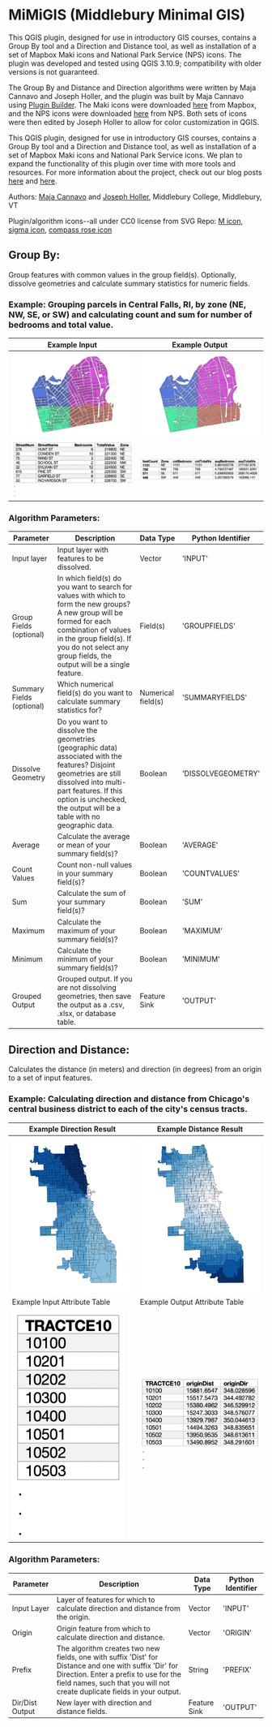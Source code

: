# MiMiGIS (Middlebury Minimal GIS)
 This QGIS plugin, designed for use in introductory GIS courses, contains a Group By tool and a Direction and Distance tool, as well as installation of a set of Mapbox Maki icons and National Park Service (NPS) icons. The plugin was developed and tested using QGIS 3.10.9; compatibility with older versions is not guaranteed.

 The Group By and Distance and Direction algorithms were written by Maja Cannavo and Joseph Holler, and the plugin was built by Maja Cannavo using [Plugin Builder](https://github.com/g-sherman/Qgis-Plugin-Builder).
 The Maki icons were downloaded [here](https://labs.mapbox.com/maki-icons/) from Mapbox, and the NPS icons were downloaded [here](https://www.nps.gov/carto/app/#!/maps/symbols) from NPS. Both sets of icons were then edited by Joseph Holler to allow for color customization in QGIS.

This QGIS plugin, designed for use in introductory GIS courses, contains a Group By tool and a Direction and Distance tool, as well as installation of a set of Mapbox Maki icons and National Park Service icons. We plan to expand the functionality of this plugin over time with more tools and resources. For more information about the project, check out our blog posts [here](https://majacannavo.github.io/jterm21main) and [here](https://www.josephholler.com/a-minimal-gis-plugin-for-qgis/).

Authors: [Maja Cannavo](mailto:mcannavo@middlebury.edu) and [Joseph Holler](mailto:josephh@middlebury.edu), Middlebury College, Middlebury, VT

Plugin/algorithm icons--all under CC0 license from SVG Repo:
[M icon](https://www.svgrepo.com/svg/5274/medium-size), [sigma icon](https://www.svgrepo.com/svg/175093/sigma-maths), [compass rose icon](https://www.svgrepo.com/svg/253234/wind-rose-compass)

## Group By:
Group features with common values in the group field(s). Optionally, dissolve geometries and calculate summary statistics for numeric fields.

### Example: Grouping parcels in Central Falls, RI, by zone (NE, NW, SE, or SW) and calculating count and sum for number of bedrooms and total value.
Example Input | Example Output
--- | ---
![](images/parcels_notdissolved_jpg.jpg) | ![](images/parcels_dissolved.jpg)
![](tables/before_table.png) | ![](tables/after_table.png)

### Algorithm Parameters:
Parameter | Description | Data Type | Python Identifier
--- | --- | --- | ---
Input layer | Input layer with features to be dissolved. | Vector | 'INPUT'
Group Fields (optional) | In which field(s) do you want to search for values with which to form the new groups? A new group will be formed for each combination of values in the group field(s). If you do not select any group fields, the output will be a single feature. | Field(s) | 'GROUPFIELDS'
Summary Fields (optional) | Which numerical field(s) do you want to calculate summary statistics for? | Numerical field(s) | 'SUMMARYFIELDS'
Dissolve Geometry | Do you want to dissolve the geometries (geographic data) associated with the features? Disjoint geometries are still dissolved into multi-part features. If this option is unchecked, the output will be a table with no geographic data. | Boolean | 'DISSOLVEGEOMETRY'
Average | Calculate the average or mean of your summary field(s)? | Boolean | 'AVERAGE'
Count Values | Count non-null values in your summary field(s)? | Boolean | 'COUNTVALUES'
Sum | Calculate the sum of your summary field(s)? | Boolean | 'SUM'
Maximum | Calculate the maximum of your summary field(s)? | Boolean | 'MAXIMUM'
Minimum | Calculate the minimum of your summary field(s)? | Boolean | 'MINIMUM'
Grouped Output | Grouped output. If you are not dissolving geometries, then save the output as a .csv, .xlsx, or database table. | Feature Sink | 'OUTPUT'


## Direction and Distance:
Calculates the distance (in meters) and direction (in degrees) from an origin to a set of input features.

### Example: Calculating direction and distance from Chicago's central business district to each of the city's census tracts.
Example Direction Result | Example Distance Result
--- | ---
![](images/tracts_dir_jpg.jpg) | ![](images/tracts_dist_jpg.jpg)
Example Input Attribute Table | Example Output Attribute Table
![](tables/before_table_2.png) | ![](tables/after_table_2.png)

### Algorithm Parameters:
Parameter | Description | Data Type | Python Identifier
--- | --- | --- | ---
Input Layer | Layer of features for which to calculate direction and distance from the origin. | Vector | 'INPUT'
Origin | Origin feature from which to calculate direction and distance. | Vector | 'ORIGIN'
Prefix | The algorithm creates two new fields, one with suffix 'Dist' for Distance and one with suffix 'Dir' for Direction. Enter a prefix to use for the field names, such that you will not create duplicate fields in your output. | String | 'PREFIX'
Dir/Dist Output | New layer with direction and distance fields. | Feature Sink | 'OUTPUT'
